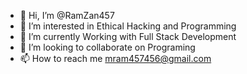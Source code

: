 - 👋 Hi, I’m @RamZan457
- 👀 I’m interested in Ethical Hacking and Programming
- 🌱 I’m currently Working with Full Stack Development 
- 💞️ I’m looking to collaborate on Programing
- 📫 How to reach me mram457456@gmail.com
